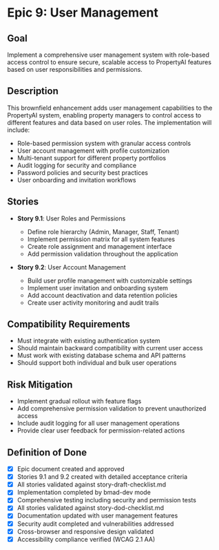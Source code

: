 # Epic 9: User Management

## Goal
Implement a comprehensive user management system with role-based access control to ensure secure, scalable access to PropertyAI features based on user responsibilities and permissions.

## Description
This brownfield enhancement adds user management capabilities to the PropertyAI system, enabling property managers to control access to different features and data based on user roles. The implementation will include:

- Role-based permission system with granular access controls
- User account management with profile customization
- Multi-tenant support for different property portfolios
- Audit logging for security and compliance
- Password policies and security best practices
- User onboarding and invitation workflows

## Stories
- **Story 9.1**: User Roles and Permissions
  - Define role hierarchy (Admin, Manager, Staff, Tenant)
  - Implement permission matrix for all system features
  - Create role assignment and management interface
  - Add permission validation throughout the application

- **Story 9.2**: User Account Management
  - Build user profile management with customizable settings
  - Implement user invitation and onboarding system
  - Add account deactivation and data retention policies
  - Create user activity monitoring and audit trails

## Compatibility Requirements
- Must integrate with existing authentication system
- Should maintain backward compatibility with current user access
- Must work with existing database schema and API patterns
- Should support both individual and bulk user operations

## Risk Mitigation
- Implement gradual rollout with feature flags
- Add comprehensive permission validation to prevent unauthorized access
- Include audit logging for all user management operations
- Provide clear user feedback for permission-related actions

## Definition of Done
- [x] Epic document created and approved
- [x] Stories 9.1 and 9.2 created with detailed acceptance criteria
- [x] All stories validated against story-draft-checklist.md
- [x] Implementation completed by bmad-dev mode
- [x] Comprehensive testing including security and permission tests
- [x] All stories validated against story-dod-checklist.md
- [x] Documentation updated with user management features
- [x] Security audit completed and vulnerabilities addressed
- [x] Cross-browser and responsive design validated
- [x] Accessibility compliance verified (WCAG 2.1 AA)